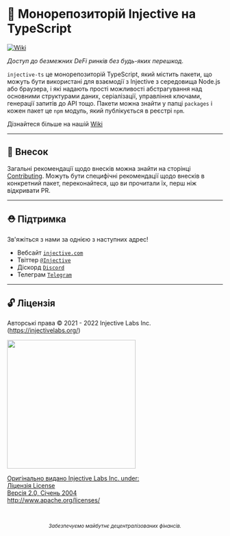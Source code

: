 # 🌟 Монорепозиторій Injective на TypeScript

[![Wiki](https://img.shields.io/static/v1?label=Wiki&message=Documentation&color=blue)](https://github.com/InjectiveLabs/injective-ts/wiki)

_Доступ до безмежних DeFi ринків без будь-яких перешкод._

`injective-ts` це монорепозиторій TypeScript, який містить пакети, що можуть бути використані для взаємодії з Injective з середовища Node.js або браузера, і які надають прості можливості абстрагування над основними структурами даних, серіалізації, управління ключами, генерації запитів до API тощо. Пакети можна знайти у папці `packages` і кожен пакет це `npm` модуль, який публікується в реєстрі `npm`.

Дізнайтеся більше на нашій [Wiki](https://github.com/InjectiveLabs/injective-ts/wiki)

---

## 📜 Внесок

Загальні рекомендації щодо внесків можна знайти на сторінці [Contributing](CONTRIBUTING.ua.md). Можуть бути специфічні рекомендації щодо внесків в конкретний пакет, переконайтеся, що ви прочитали їх, перш ніж відкривати PR.

---

## ⛑ Підтримка

Зв'яжіться з нами за однією з наступних адрес!

- Вебсайт <a href="https://injective.com" target="_blank">`injective.com`</a>
- Твіттер <a href="https://twitter.com/Injective_" target="_blank">`@Injective`</a>
- Діскорд <a href="https://discord.com/invite/NK4qdbv" target="_blank">`Discord`</a>
- Телеграм <a href="https://t.me/joininjective" target="_blank">`Telegram`</a>

---

## 🔓 Ліцензія

Авторські права © 2021 - 2022 Injective Labs Inc. (https://injectivelabs.org/)

<a href="https://iili.io/mNneZN.md.png"><img src="https://iili.io/mNneZN.md.png" style="width: 300px; max-width: 100%; height: auto" />

Оригінально видано Injective Labs Inc. under: <br />
Ліцензія License <br />
Версія 2.0, Січень 2004 <br />
http://www.apache.org/licenses/

<p>&nbsp;</p>
<div align="center">
  <sub><em>Забезпечуємо майбутнє децентралізованих фінансів.</em></sub>
</div>
